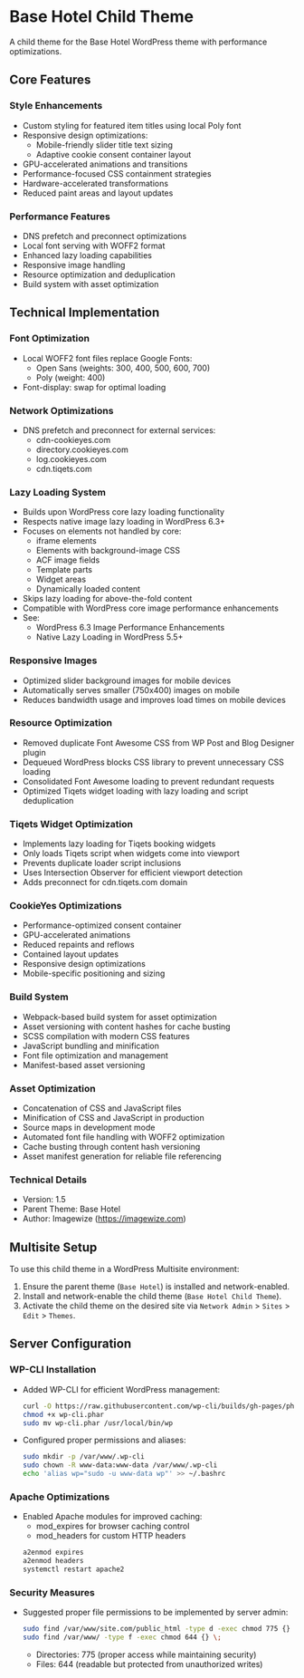 # Base Hotel Child Theme

A child theme for the Base Hotel WordPress theme with performance optimizations.

## Core Features

### Style Enhancements
- Custom styling for featured item titles using local Poly font
- Responsive design optimizations:
  - Mobile-friendly slider title text sizing
  - Adaptive cookie consent container layout
- GPU-accelerated animations and transitions
- Performance-focused CSS containment strategies
- Hardware-accelerated transformations
- Reduced paint areas and layout updates

### Performance Features
- DNS prefetch and preconnect optimizations
- Local font serving with WOFF2 format
- Enhanced lazy loading capabilities
- Responsive image handling
- Resource optimization and deduplication
- Build system with asset optimization

## Technical Implementation

### Font Optimization
- Local WOFF2 font files replace Google Fonts:
  - Open Sans (weights: 300, 400, 500, 600, 700)
  - Poly (weight: 400)
- Font-display: swap for optimal loading

### Network Optimizations
- DNS prefetch and preconnect for external services:
  - cdn-cookieyes.com
  - directory.cookieyes.com
  - log.cookieyes.com
  - cdn.tiqets.com

### Lazy Loading System
- Builds upon WordPress core lazy loading functionality
- Respects native image lazy loading in WordPress 6.3+
- Focuses on elements not handled by core:
  - iframe elements
  - Elements with background-image CSS
  - ACF image fields
  - Template parts
  - Widget areas
  - Dynamically loaded content
- Skips lazy loading for above-the-fold content
- Compatible with WordPress core image performance enhancements
- See: 
  - WordPress 6.3 Image Performance Enhancements
  - Native Lazy Loading in WordPress 5.5+

### Responsive Images
- Optimized slider background images for mobile devices
- Automatically serves smaller (750x400) images on mobile
- Reduces bandwidth usage and improves load times on mobile devices

### Resource Optimization
- Removed duplicate Font Awesome CSS from WP Post and Blog Designer plugin
- Dequeued WordPress blocks CSS library to prevent unnecessary CSS loading
- Consolidated Font Awesome loading to prevent redundant requests
- Optimized Tiqets widget loading with lazy loading and script deduplication

### Tiqets Widget Optimization
- Implements lazy loading for Tiqets booking widgets
- Only loads Tiqets script when widgets come into viewport
- Prevents duplicate loader script inclusions
- Uses Intersection Observer for efficient viewport detection
- Adds preconnect for cdn.tiqets.com domain

### CookieYes Optimizations
- Performance-optimized consent container
- GPU-accelerated animations
- Reduced repaints and reflows
- Contained layout updates
- Responsive design optimizations
- Mobile-specific positioning and sizing

### Build System
- Webpack-based build system for asset optimization
- Asset versioning with content hashes for cache busting
- SCSS compilation with modern CSS features
- JavaScript bundling and minification
- Font file optimization and management
- Manifest-based asset versioning

### Asset Optimization
- Concatenation of CSS and JavaScript files
- Minification of CSS and JavaScript in production
- Source maps in development mode
- Automated font file handling with WOFF2 optimization
- Cache busting through content hash versioning
- Asset manifest generation for reliable file referencing

### Technical Details
- Version: 1.5
- Parent Theme: Base Hotel
- Author: Imagewize (https://imagewize.com)

## Multisite Setup

To use this child theme in a WordPress Multisite environment:

1. Ensure the parent theme (`Base Hotel`) is installed and network-enabled.
2. Install and network-enable the child theme (`Base Hotel Child Theme`).
3. Activate the child theme on the desired site via `Network Admin` > `Sites` > `Edit` > `Themes`.

## Server Configuration

### WP-CLI Installation
- Added WP-CLI for efficient WordPress management:
  ```bash
  curl -O https://raw.githubusercontent.com/wp-cli/builds/gh-pages/phar/wp-cli.phar
  chmod +x wp-cli.phar
  sudo mv wp-cli.phar /usr/local/bin/wp
  ```
- Configured proper permissions and aliases:
  ```bash
  sudo mkdir -p /var/www/.wp-cli
  sudo chown -R www-data:www-data /var/www/.wp-cli
  echo 'alias wp="sudo -u www-data wp"' >> ~/.bashrc
  ```

### Apache Optimizations
- Enabled Apache modules for improved caching:
  - mod_expires for browser caching control
  - mod_headers for custom HTTP headers
  ```bash
  a2enmod expires
  a2enmod headers
  systemctl restart apache2
  ```

### Security Measures
- Suggested proper file permissions to be implemented by server admin:
  ```bash
  sudo find /var/www/site.com/public_html -type d -exec chmod 775 {} \;
  sudo find /var/www/ -type f -exec chmod 644 {} \;
  ```
  - Directories: 775 (proper access while maintaining security)
  - Files: 644 (readable but protected from unauthorized writes)
